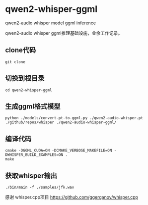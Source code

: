 # qwen2-whisper-ggml
qwen2-audio whisper model ggml inference

qwen2-audio whisper ggml推理基础设施，业余工作记录。

## clone代码
```
git clone 
```

## 切换到根目录
```
cd qwen2-whisper-ggml
```

## 生成ggml格式模型
```
python ./models/convert-pt-to-ggml.py ./qwen2-audio-whisper.pt ./github/repos/whisper ./qwen2-audio-whisper-ggml/
```

## 编译代码

```
cmake -DGGML_CUDA=ON -DCMAKE_VERBOSE_MAKEFILE=ON -DWHISPER_BUILD_EXAMPLES=ON .
make
```

## 获取whisper输出
```
./bin/main -f ./samples/jfk.wav
```

感谢
whisper.cpp项目
https://github.com/ggerganov/whisper.cpp
